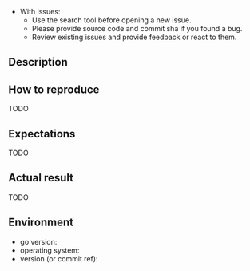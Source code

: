 - With issues:
  - Use the search tool before opening a new issue.
  - Please provide source code and commit sha if you found a bug.
  - Review existing issues and provide feedback or react to them.

## Description

<!-- Description of a problem -->

## How to reproduce

<!-- The smallest possible code example to show the problem that can be compiled, like -->

TODO

## Expectations

<!-- Your expectation result of 'curl' command, like -->

TODO

## Actual result

<!-- Actual result showing the problem -->

TODO

## Environment

- go version:
- operating system:
- version (or commit ref):
